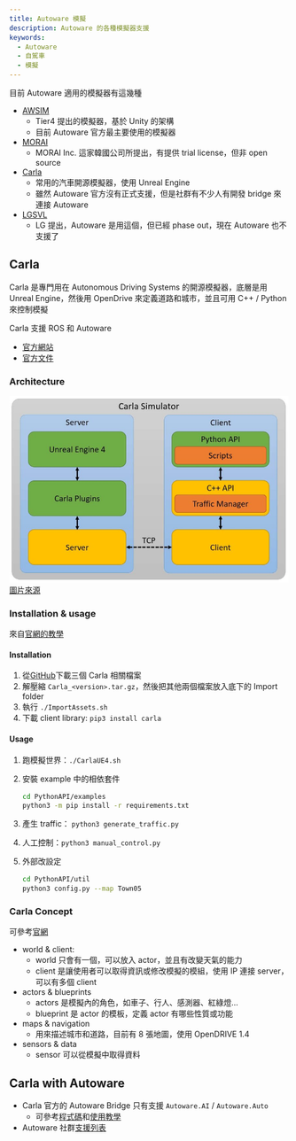 ```yaml
---
title: Autoware 模擬
description: Autoware 的各種模擬器支援
keywords:
  - Autoware
  - 自駕車
  - 模擬
---
```


目前 Autoware 適用的模擬器有這幾種

* [AWSIM](https://tier4.github.io/AWSIM/GettingStarted/QuickStartDemo/)
    * Tier4 提出的模擬器，基於 Unity 的架構
    * 目前 Autoware 官方最主要使用的模擬器
* [MORAI](https://www.morai.ai/)
    * MORAI Inc. 這家韓國公司所提出，有提供 trial license，但非 open source
* [Carla](https://carla.org/)
    * 常用的汽車開源模擬器，使用 Unreal Engine
    * 雖然 Autoware 官方沒有正式支援，但是社群有不少人有開發 bridge 來連接 Autoware
* [LGSVL](https://www.svlsimulator.com/)
    * LG 提出，Autoware 是用這個，但已經 phase out，現在 Autoware 也不支援了

## Carla

Carla 是專門用在 Autonomous Driving Systems 的開源模擬器，底層是用 Unreal Engine，然後用 OpenDrive 來定義道路和城市，並且可用 C++ / Python 來控制模擬

Carla 支援 ROS 和 Autoware

* [官方網站](https://carla.org/)
* [官方文件](https://carla.readthedocs.io/en/latest/)

### Architecture

![Carla Aruchitecture](./images/Carla-Simulator-System-Architecture-Pipeline.png)
[圖片來源](https://www.researchgate.net/figure/Carla-Simulator-System-Architecture-Pipeline_fig4_350000830)

### Installation & usage

來自[官網的教學](https://carla.readthedocs.io/en/latest/start_quickstart/)

#### Installation

1. 從[GitHub](https://github.com/carla-simulator/carla/blob/master/Docs/download.md)下載三個 Carla 相關檔案
2. 解壓縮 `Carla_<version>.tar.gz`，然後把其他兩個檔案放入底下的 Import folder
3. 執行 `./ImportAssets.sh`
4. 下載 client library: `pip3 install carla`

#### Usage

1. 跑模擬世界：`./CarlaUE4.sh`
2. 安裝 example 中的相依套件

   ```bash
   cd PythonAPI/examples
   python3 -m pip install -r requirements.txt
   ```

3. 產生 traffic： `python3 generate_traffic.py`
4. 人工控制：`python3 manual_control.py`
5. 外部改設定

   ```bash
   cd PythonAPI/util
   python3 config.py --map Town05
   ```

### Carla Concept

可參考[官網](https://carla.readthedocs.io/en/0.9.13/core_concepts/)

* world & client:
    * world 只會有一個，可以放入 actor，並且有改變天氣的能力
    * client 是讓使用者可以取得資訊或修改模擬的模組，使用 IP 連接 server，可以有多個 client
* actors & blueprints
    * actors 是模擬內的角色，如車子、行人、感測器、紅綠燈...
    * blueprint 是 actor 的模板，定義 actor 有哪些性質或功能
* maps & navigation
    * 用來描述城市和道路，目前有 8 張地圖，使用 OpenDRIVE 1.4
* sensors & data
    * sensor 可以從模擬中取得資料

## Carla with Autoware

* Carla 官方的 Autoware Bridge 只有支援 `Autoware.AI` / `Autoware.Auto`
    * 可參考[程式碼](https://github.com/carla-simulator/ros-bridge/tree/master/carla_ad_agent)和[使用教學](https://carla.readthedocs.io/projects/ros-bridge/en/latest/carla_ad_demo/)
* Autoware 社群[支援列表](https://autowarefoundation.github.io/autoware-documentation/main/tutorials/ad-hoc-simulation/digital-twin-simulation/carla-tutorial/)
